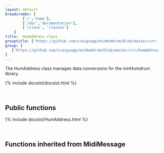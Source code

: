 ```yaml
---
layout: default
breadcrumbs: [
		['/','home'], 
		['/doc','documentation'], 
		['/class', 'classes']
	]
title:  HumAddress class
grouptitle: ['https://github.com/craigsapp/minHumdrum/blob/master/src', 'Source Code']
group: [
   ['https://github.com/craigsapp/minHumdrum/blob/master/src/HumAddress.cpp', 'HumAddress.cpp'],
]
---
```


The HumAddress class manages data conversions for the minHumdrum library.

{% include docslot/docslot.html %}

&nbsp;

Public functions
----------------

{% include docslot/HumAddress.html %}

&nbsp;

Functions inherited from <span class="class-link">MidiMessage</span>
---------------------------------------------------------------


